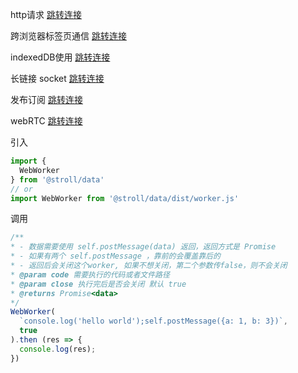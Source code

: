 http请求 [跳转连接](./HTTP.md)

跨浏览器标签页通信 [跳转连接](./channel.md)

indexedDB使用 [跳转连接](./indexedDB.md)

长链接 socket [跳转连接](./socket.md)

发布订阅 [跳转连接](./PS.md)

webRTC [跳转连接](./webRTC.md)

引入
```js
import {
  WebWorker
} from '@stroll/data'
// or
import WebWorker from '@stroll/data/dist/worker.js'
```

调用
```js
/**
* - 数据需要使用 self.postMessage(data) 返回，返回方式是 Promise
* - 如果有两个 self.postMessage ，靠前的会覆盖靠后的
* - 返回后会关闭这个worker, 如果不想关闭，第二个参数传false，则不会关闭
* @param code 需要执行的代码或者文件路径
* @param close 执行完后是否会关闭 默认 true
* @returns Promise<data>
*/
WebWorker(
  `console.log('hello world');self.postMessage({a: 1, b: 3})`,
  true
).then (res => {
  console.log(res);
})
```
